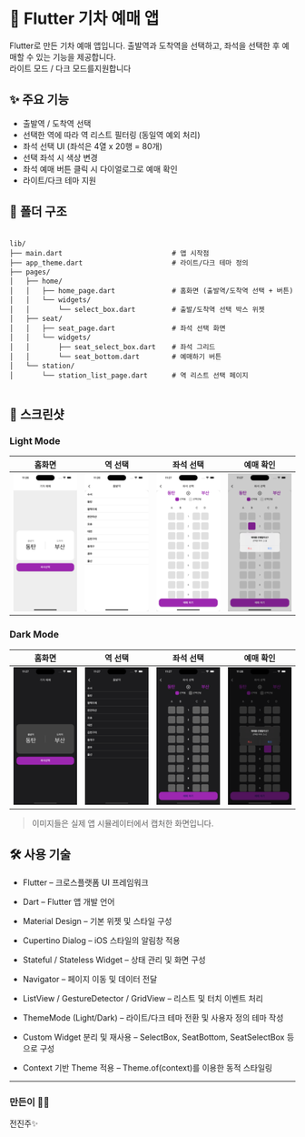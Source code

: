 # 🚆 Flutter 기차 예매 앱

Flutter로 만든 기차 예매 앱입니다. 출발역과 도착역을 선택하고, 좌석을 선택한 후 예매할 수 있는 기능을 제공합니다.  
라이트 모드 / 다크 모드를지원합니다 

## ✨ 주요 기능

- 출발역 / 도착역 선택
- 선택한 역에 따라 역 리스트 필터링 (동일역 예외 처리)
- 좌석 선택 UI (좌석은 4열 x 20행 = 80개)
- 선택 좌석 시 색상 변경
- 좌석 예매 버튼 클릭 시 다이얼로그로 예매 확인
- 라이트/다크 테마 지원

## 📁 폴더 구조
<pre>
<code>
lib/
├── main.dart                           # 앱 시작점
├── app_theme.dart                      # 라이트/다크 테마 정의
├── pages/
│   ├── home/
│   │   ├── home_page.dart              # 홈화면 (출발역/도착역 선택 + 버튼)
│   │   └── widgets/
│   │       └── select_box.dart         # 출발/도착역 선택 박스 위젯
│   ├── seat/
│   │   ├── seat_page.dart              # 좌석 선택 화면
│   │   └── widgets/
│   │       ├── seat_select_box.dart    # 좌석 그리드
│   │       └── seat_bottom.dart        # 예매하기 버튼
│   └── station/
│       └── station_list_page.dart      # 역 리스트 선택 페이지
</code>
</pre>



## 📸 스크린샷

### Light Mode

| 홈화면 | 역 선택 | 좌석 선택 | 예매 확인 |
|--------|-------------|------------|------------|
| ![홈](assets/light_home.png) | ![역리스트](assets/light_station.png) | ![좌석](assets/light_seat.png) | ![예매](assets/light_dialog.png) |

### Dark Mode

| 홈화면 | 역 선택 | 좌석 선택 | 예매 확인 |
|--------|-------------|------------|------------|
| ![홈](assets/dark_home.png) | ![역리스트](assets/dark_station.png) | ![좌석](assets/dark_seat.png) | ![예매](assets/dark_dialog.png) |

> 이미지들은 실제 앱 시뮬레이터에서 캡처한 화면입니다.

## 🛠️ 사용 기술

- Flutter – 크로스플랫폼 UI 프레임워크

- Dart – Flutter 앱 개발 언어

- Material Design – 기본 위젯 및 스타일 구성

- Cupertino Dialog – iOS 스타일의 알림창 적용

- Stateful / Stateless Widget – 상태 관리 및 화면 구성

- Navigator – 페이지 이동 및 데이터 전달

- ListView / GestureDetector / GridView – 리스트 및 터치 이벤트 처리

- ThemeMode (Light/Dark) – 라이트/다크 테마 전환 및 사용자 정의 테마 작성

- Custom Widget 분리 및 재사용 – SelectBox, SeatBottom, SeatSelectBox 등으로 구성

- Context 기반 Theme 적용 – Theme.of(context)를 이용한 동적 스타일링

---

### 만든이 🧑‍💻  
전진주✨  


